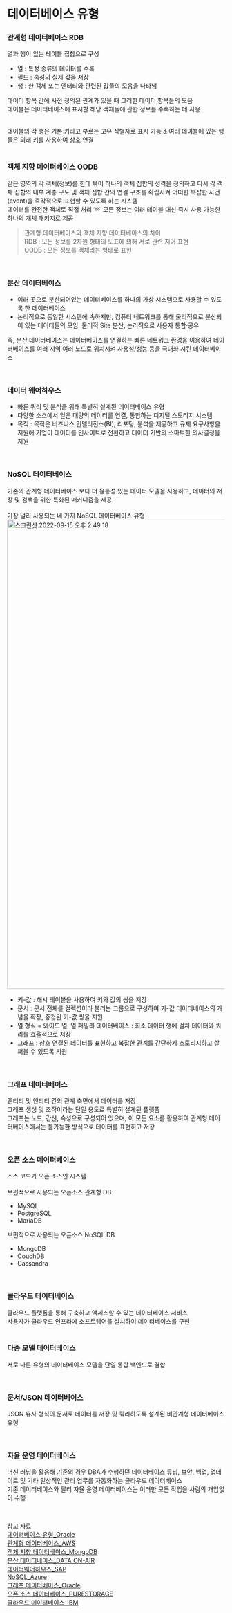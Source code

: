# 데이터베이스 유형 

### 관계형 데이터베이스 RDB
열과 행이 있는 테이블 집합으로 구성
* 열 : 특정 종류의 데이터를 수록
* 필드 : 속성의 실제 값을 저장
* 행 : 한 객체 또는 엔터티와 관련된 값들의 모음을 나타냄 

데이터 항목 간에 사전 정의된 관계가 있을 때 그러한 데이터 항목들의 모음 <br/>
테이블은 데이터베이스에 표시할 해당 객체들에 관한 정보를 수록하는 데 사용 <br/>

<br/>
테이블의 각 행은 기본 키라고 부르는 고유 식별자로 표시 가능 & 여러 테이블에 있는 행들은 외래 키를 사용하여 상호 연결 <br/>
<br/>


### 객체 지향 데이터베이스 OODB
같은 영역의 각 객체(정보)를 한데 묶어 하나의 객체 집합의 성격을 정의하고 
다시 각 객체 집합의 내부 계층 구도 및 객체 집합 간의 연결 구조를 확립시켜 어떠한 복잡한 사건(event)을 즉각적으로 표현할 수 있도록 하는 시스템 <br/>
데이터를 완전한 객체로 직접 처리 ➿ 모든 정보는 여러 테이블 대신 즉시 사용 가능한 하나의 개체 패키지로 제공

> 관계형 데이터베이스와 객체 지향 데이터베이스의 차이 <br/>
> RDB : 모든 정보를 2차원 형태의 도표에 의해 서로 관련 지어 표현 <br/>
> OODB : 모든 정보를 객체라는 형태로 표현
 
<br/>

### 분산 데이터베이스
* 여러 곳으로 분산되어있는 데이터베이스를 하나의 가상 시스템으로 사용할 수 있도록 한 데이터베이스
* 논리적으로 동일한 시스템에 속하지만, 컴퓨터 네트워크를 통해 물리적으로 분산되어 있는 데이터들의 모임. 물리적 Site 분산, 논리적으로 사용자 통합·공유

즉, 분산 데이터베이스는 데이터베이스를 연결하는 빠른 네트워크 환경을 이용하여 데이터베이스를 여러 지역 여러 노드로 위치시켜 사용성/성능 등을 극대화 시킨 데이터베이스

<br/>

### 데이터 웨어하우스
* 빠른 쿼리 및 분석을 위해 특별히 설계된 데이터베이스 유형
* 다양한 소스에서 얻은 대량의 데이터를 연결, 통합하는 디지털 스토리지 시스템
* 목적 : 목적은 비즈니스 인텔리전스(BI), 리포팅, 분석을 제공하고 규제 요구사항을 지원해 기업이 데이터를 인사이트로 전환하고 데이터 기반의 스마트한 의사결정을 지원
<br/>

### NoSQL 데이터베이스
기존의 관계형 데이터베이스 보다 더 융통성 있는 데이터 모델을 사용하고, 데이터의 저장 및 검색을 위한 특화된 매커니즘을 제공
<br/>
<br/>
가장 널리 사용되는 네 가지 NoSQL 데이터베이스 유형 <br/>
<img width="1085" alt="스크린샷 2022-09-15 오후 2 49 18" src="https://user-images.githubusercontent.com/84092014/190324489-7ab0df8a-0d9f-4c53-9518-b6bf1467d508.png">
- 키-값 : 해시 테이블을 사용하여 키와 값의 쌍을 저장
- 문서 : 문서 전체를 컬렉션이라 불리는 그룹으로 구성하여 키-값 데이터베이스의 개념을 확장, 중첩된 키-값 쌍을 지원
- 열 형식 = 와이드 열, 열 패밀리 데이터베이스 : 희소 데이터 행에 걸쳐 데이터와 쿼리를 효율적으로 저장
- 그래프 : 상호 연결된 데이터를 표현하고 복잡한 관계를 간단하게 스토리지하고 살펴볼 수 있도록 지원

<br/>

### 그래프 데이터베이스
엔티티 및 엔티티 간의 관계 측면에서 데이터를 저장 <br/>
그래프 생성 및 조작이라는 단일 용도로 특별히 설계된 플랫폼 <br/>
그래프는 노드, 간선, 속성으로 구성되어 있으며, 이 모든 요소를 활용하여 관계형 데이터베이스에서는 불가능한 방식으로 데이터를 표현하고 저장 <br/>

<br/>

### 오픈 소스 데이터베이스
소스 코드가 오픈 소스인 시스템 <br/>
<br/>
보편적으로 사용되는 오픈소스 관계형 DB
* MySQL
* PostgreSQL
* MariaDB

보편적으로 사용되는 오픈소스 NoSQL DB
* MongoDB
* CouchDB
* Cassandra

<br/>

### 클라우드 데이터베이스
클라우드 플랫폼을 통해 구축하고 액세스할 수 있는 데이터베이스 서비스 <br/>
사용자가 클라우드 인프라에 소프트웨어를 설치하여 데이터베이스를 구현 <br/>
<br/>

### 다중 모델 데이터베이스
서로 다른 유형의 데이터베이스 모델을 단일 통합 백엔드로 결합 <br/>

<br/>

### 문서/JSON 데이터베이스
JSON 유사 형식의 문서로 데이터를 저장 및 쿼리하도록 설계된 비관계형 데이터베이스 유형 <br/>

<br/>

### 자율 운영 데이터베이스
머신 러닝을 활용해 기존의 경우 DBA가 수행하던 데이터베이스 튜닝, 보안, 백업, 업데이트 및 기타 일상적인 관리 업무를 자동화하는 클라우드 데이터베이스 <br/>
기존 데이터베이스와 달리 자율 운영 데이터베이스는 이러한 모든 작업을 사람의 개입없이 수행 <br/>

<br/>

참고 자료 <br/>
[데이터베이스 유형_Oracle](https://www.oracle.com/kr/database/what-is-database/) <br/>
[관계형 데이터베이스_AWS](https://aws.amazon.com/ko/relational-database/)  <br/>
[객체 지향 데이터베이스_MongoDB](https://www.mongodb.com/databases/what-is-an-object-oriented-database)  <br/>
[분산 데이터베이스_DATA ON-AIR](https://dataonair.or.kr/db-tech-reference/d-guide/sql/?mod=document&uid=336) <br/>
[데이터웨어하우스_SAP](https://www.sap.com/korea/insights/what-is-a-data-warehouse.html) <br/>
[NoSQL_Azure](https://azure.microsoft.com/ko-kr/resources/cloud-computing-dictionary/what-is-nosql-database/) <br/>
[그래프 데이터베이스_Oracle](https://www.oracle.com/kr/autonomous-database/what-is-graph-database/) <br/>
[오픈 소스 데이터베이스_PURESTORAGE](https://www.purestorage.com/kr/knowledge/what-is-an-open-source-database.html) <br/>
[클라우드 데이터베이스_IBM](https://www.ibm.com/kr-ko/cloud/learn/what-is-cloud-database) <br/>
